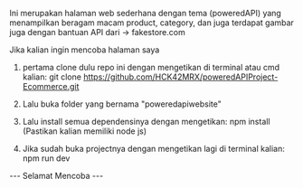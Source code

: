 Ini merupakan halaman web sederhana dengan tema (poweredAPI) yang menampilkan beragam macam product, category, dan juga terdapat gambar juga dengan bantuan API dari -> fakestore.com

Jika kalian ingin mencoba halaman saya
1. pertama clone dulu repo ini dengan mengetikan di terminal atau cmd kalian: git clone https://github.com/HCK42MRX/poweredAPIProject-Ecommerce.git

2. Lalu buka folder yang bernama "poweredapiwebsite"

3. Lalu install semua dependensinya dengan mengetikan: npm install (Pastikan kalian memiliki node js)

4. Jika sudah buka projectnya dengan mengetikan lagi di terminal kalian: npm run dev


--- Selamat Mencoba ---
